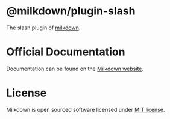 # @milkdown/plugin-slash

The slash plugin of [milkdown](https://milkdown.dev/).

# Official Documentation

Documentation can be found on the [Milkdown website](https://milkdown.dev/docs/api/plugin-slash).

# License

Milkdown is open sourced software licensed under [MIT license](https://github.com/Milkdown/milkdown/blob/main/LICENSE).
